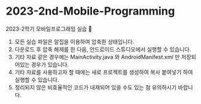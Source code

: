# 2023-2nd-Mobile-Programming
2023-2학기 모바일프로그래밍 실습 📱

1. 모든 실습 파일은 알집을 이용하여 압축한 상태입니다.
2. 다운로드 후 압축 해제를 한 다음, 안드로이드 스튜디오에서 실행할 수 있습니다.
3. 기타 자료 같은 경우에는 MainActivity.java 와 AndroidManifest.xml 만 저장되어있는 경우가 있습니다.
4. 기타 자료를 사용하고자 할 때에는 새로 프로젝트를 생성하여 복사 붙여넣기 하여 실행할 수 있습니다.
5. 정리되지 않은 비효율적인 코드가 내재되어 있을 수도 있는 점 유의하시기 바랍니다.
